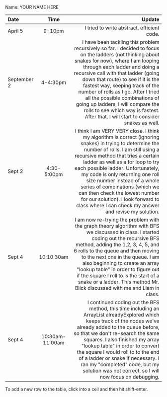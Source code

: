 Name: YOUR NAME HERE

| Date        |      Time       |                                                                                                                                                                                                                                                                                                                                                                                                                                                                                             Update |
|:------------|:---------------:|---------------------------------------------------------------------------------------------------------------------------------------------------------------------------------------------------------------------------------------------------------------------------------------------------------------------------------------------------------------------------------------------------------------------------------------------------------------------------------------------------:|
| April 5     |     9-10pm      |                                                                                                                                                                                                                                                                                                                                                                                                                                                         I tried to write abstract, efficient code. |
| September 2 |    4-4:30pm     | I have been tackling this problem recursively so far. I decided to focus on the ladders (not thinking about snakes for now), where I am looping through each ladder and doing a recursive call with that ladder (going down that route) to see if it is the fastest way, keeping track of the number of rolls as I go. After I tried all the possible combinations of going up ladders, I will compare the rolls to see which way is fastest. After that, I will start to consider snakes as well. |
| Sept 2      |   4:30-5:00pm   |   I think I am VERY VERY close. I think my algorithm is correct (ignoring snakes) in trying to determine the number of rolls. I am still using a recursive method that tries a certain ladder as well as a for loop to try each possible ladder. Unfortunately, my code is only returning one roll size number instead of a whole series of combinations (which we can then check the lowest number for our solution). I look forward to class where I can check my answer and revise my solution. |
| Sept 4      |   10:10:30am    |                                                 I am now re-trying the problem with the graph theory algorithm with BFS we discussed in class. I started coding out the recursive BFS method, adding the 1,2, 3, 4, 5, and 6 rolls to the queue and then moving to the next one in the queue. I am also beginning to create an array "lookup table" in order to figure out if the square I roll to is the start of a snake or a ladder. This method Mr. Blick discussed with me and Liam in class. |
| Sept 4      | 10:30am-11:00am |                                                    I continued coding out the BFS method, this time including an ArrayList alreadyExplored which keeps track of the nodes we've already added to the queue before, so that we don't re-search the same squares. I also finished my array "lookup table" in order to convert the square I would roll to to the end of a ladder or snake if necessary. I ran my "completed" code, but my solution was not correct, so I will now focus on debugging. |


To add a new row to the table, click into a cell and then hit shift-enter.